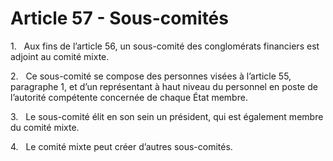# Article 57 - Sous-comités


1.   Aux fins de l’article 56, un sous-comité des conglomérats financiers est adjoint au comité mixte.

2.   Ce sous-comité se compose des personnes visées à l’article 55, paragraphe 1, et d’un représentant à haut niveau du personnel en poste de l’autorité compétente concernée de chaque État membre.

3.   Le sous-comité élit en son sein un président, qui est également membre du comité mixte.

4.   Le comité mixte peut créer d’autres sous-comités.
